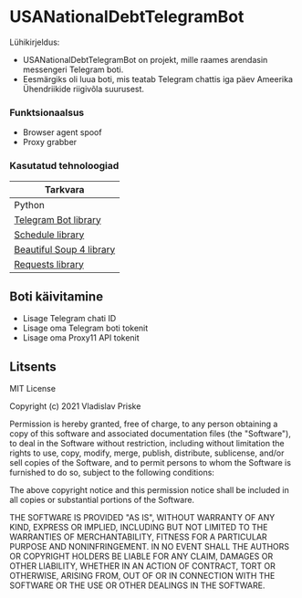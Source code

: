 # USANationalDebtTelegramBot

Lühikirjeldus:

  - USANationalDebtTelegramBot on projekt, mille raames arendasin messengeri Telegram boti.
  - Eesmärgiks oli luua boti, mis teatab Telegram chattis iga päev Ameerika Ühendriikide riigivõla suurusest.

### Funktsionaalsus
  
  - Browser agent spoof  
  - Proxy grabber

### Kasutatud tehnoloogiad

| Tarkvara |
| ------ |
| Python |
| [Telegram Bot library](https://github.com/python-telegram-bot/python-telegram-bot) |
| [Schedule library](https://pypi.org/project/schedule/) |
| [Beautiful Soup 4 library](https://www.crummy.com/software/BeautifulSoup/bs4/doc/#installing-beautiful-soup) |
| [Requests library](https://pypi.org/project/requests/)|

Boti käivitamine
----
- Lisage Telegram chati ID
- Lisage oma Telegram boti tokenit
- Lisage oma Proxy11 API tokenit

Litsents
----

MIT License

Copyright (c) 2021 Vladislav Priske

Permission is hereby granted, free of charge, to any person obtaining a copy
of this software and associated documentation files (the "Software"), to deal
in the Software without restriction, including without limitation the rights
to use, copy, modify, merge, publish, distribute, sublicense, and/or sell
copies of the Software, and to permit persons to whom the Software is
furnished to do so, subject to the following conditions:

The above copyright notice and this permission notice shall be included in all
copies or substantial portions of the Software.

THE SOFTWARE IS PROVIDED "AS IS", WITHOUT WARRANTY OF ANY KIND, EXPRESS OR
IMPLIED, INCLUDING BUT NOT LIMITED TO THE WARRANTIES OF MERCHANTABILITY,
FITNESS FOR A PARTICULAR PURPOSE AND NONINFRINGEMENT. IN NO EVENT SHALL THE
AUTHORS OR COPYRIGHT HOLDERS BE LIABLE FOR ANY CLAIM, DAMAGES OR OTHER
LIABILITY, WHETHER IN AN ACTION OF CONTRACT, TORT OR OTHERWISE, ARISING FROM,
OUT OF OR IN CONNECTION WITH THE SOFTWARE OR THE USE OR OTHER DEALINGS IN THE
SOFTWARE.
